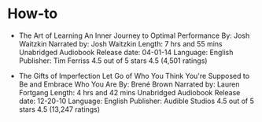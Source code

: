 # How-to

- The Art of Learning
An Inner Journey to Optimal Performance
By: Josh Waitzkin
Narrated by: Josh Waitzkin
Length: 7 hrs and 55 mins
Unabridged Audiobook
Release date: 04-01-14
Language: English
Publisher: Tim Ferriss
     4.5 out of 5 stars 4.5 (4,501 ratings)

- The Gifts of Imperfection
Let Go of Who You Think You're Supposed to Be and Embrace Who You Are
By: Brené Brown
Narrated by: Lauren Fortgang
Length: 4 hrs and 42 mins
Unabridged Audiobook
Release date: 12-20-10
Language: English
Publisher: Audible Studios
     4.5 out of 5 stars 4.5 (13,247 ratings)